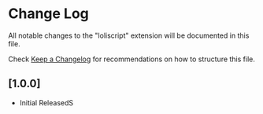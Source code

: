 # Change Log
All notable changes to the "loliscript" extension will be documented in this file.

Check [Keep a Changelog](http://keepachangelog.com/) for recommendations on how to structure this file.

## [1.0.0]
- Initial ReleasedS